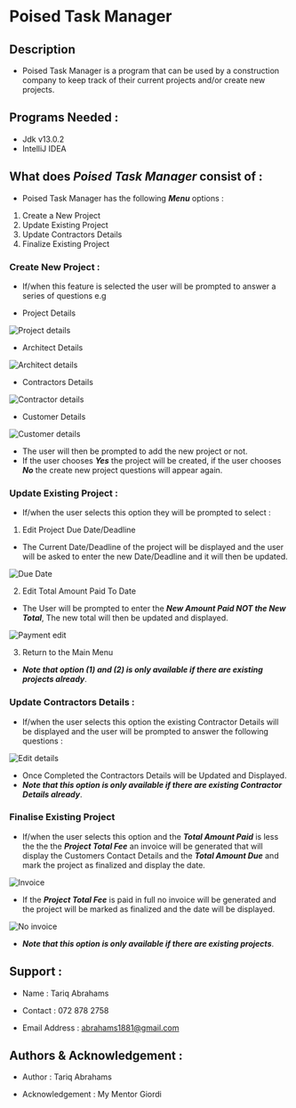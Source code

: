 ﻿# Poised Task Manager

## Description
* Poised Task Manager is a program that can be used by a construction company to keep track of their current projects and/or create new projects.

## Programs Needed :
* Jdk v13.0.2
* IntelliJ IDEA 

## What does *Poised Task Manager* consist of :
* Poised Task Manager has the following **_Menu_** options :
1. Create a New Project
2. Update Existing Project
3. Update Contractors Details
4. Finalize Existing Project

### Create New Project :
* If/when this feature is selected the user will be prompted to answer a series of questions e.g

* Project Details

![Project details](https://github.com/TariqAbrahams/Hyperion_PoisedTaskManager_L2Task7_Java/blob/master/project_det_questions.png)

* Architect Details

![Architect details](https://github.com/TariqAbrahams/Hyperion_PoisedTaskManager_L2Task7_Java/blob/master/Arch_det_questions.png)

* Contractors Details

![Contractor details](https://github.com/TariqAbrahams/Hyperion_PoisedTaskManager_L2Task7_Java/blob/master/Contract_det_questions.png)

* Customer Details

![Customer details](https://github.com/TariqAbrahams/Hyperion_PoisedTaskManager_L2Task7_Java/blob/master/Customer_det_questions.png)

* The user will then be prompted to add the new project or not.
* If the user chooses **_Yes_** the project will be created, if the user chooses **_No_** the create new project questions will appear again.

### Update Existing Project :
* If/when the user selects this option they will be prompted to select :
1. Edit Project Due Date/Deadline
* The Current Date/Deadline of the project will be displayed and the user will be asked to enter the new Date/Deadline and it will then be updated.

![Due Date](https://github.com/TariqAbrahams/Hyperion_PoisedTaskManager_L2Task7_Java/blob/master/Edit_due_date.png)

2. Edit Total Amount Paid To Date
* The User will be prompted to enter the **_New Amount Paid NOT the New Total_**, The new total will then be updated and displayed.

![Payment edit](https://github.com/TariqAbrahams/Hyperion_PoisedTaskManager_L2Task7_Java/blob/master/Edit_payment.png)

3. Return to the Main Menu

* **_Note that option (1) and (2) is only available if there are existing projects already_**.

### Update Contractors Details :
* If/when the user selects this option the existing Contractor Details will be displayed and the user will be prompted to answer the following questions :

![Edit details](https://github.com/TariqAbrahams/Hyperion_PoisedTaskManager_L2Task7_Java/blob/master/Edit_contractor_details.png)

* Once Completed the Contractors Details will be Updated and Displayed.
* **_Note that this option is only available if there are existing Contractor Details already_**.

### Finalise Existing Project
* If/when the user selects this option and the **_Total Amount Paid_** is less the the the **_Project Total Fee_** an invoice will be generated that will display the Customers Contact Details and the **_Total Amount Due_** and mark the project as finalized and display the date.

![Invoice](https://github.com/TariqAbrahams/Hyperion_PoisedTaskManager_L2Task7_Java/blob/master/Customer_invoice.png)

* If the **_Project Total Fee_** is paid in full no invoice will be generated and the project will be marked as finalized and the date will be displayed.

![No invoice](https://github.com/TariqAbrahams/Hyperion_PoisedTaskManager_L2Task7_Java/blob/master/No_invoice.png)

* **_Note that this option is only available if there are existing projects_**.

## Support :
* Name :
Tariq Abrahams

* Contact :
072 878 2758

* Email Address :
abrahams1881@gmail.com

## Authors & Acknowledgement :
* Author :
Tariq Abrahams

* Acknowledgement :
My Mentor Giordi

